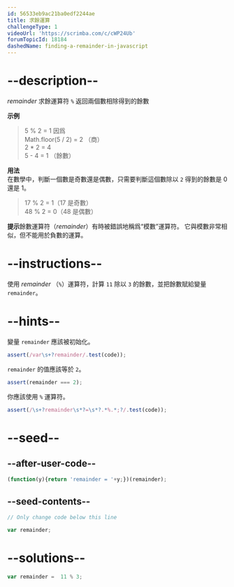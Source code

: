 ```yaml
---
id: 56533eb9ac21ba0edf2244ae
title: 求餘運算
challengeType: 1
videoUrl: 'https://scrimba.com/c/cWP24Ub'
forumTopicId: 18184
dashedName: finding-a-remainder-in-javascript
---
```


# --description--

<dfn>remainder</dfn> 求餘運算符 `%` 返回兩個數相除得到的餘數

**示例**

<blockquote>5 % 2 = 1 因爲<br>Math.floor(5 / 2) = 2 （商）<br>2 * 2 = 4<br>5 - 4 = 1 （餘數）</blockquote>

**用法**  
在數學中，判斷一個數是奇數還是偶數，只需要判斷這個數除以 `2` 得到的餘數是 0 還是 1。

<blockquote>17 % 2 = 1（17 是奇數）<br>48 % 2 = 0（48 是偶數）</blockquote>

**提示**餘數運算符（<dfn>remainder</dfn>）有時被錯誤地稱爲“模數”運算符。 它與模數非常相似，但不能用於負數的運算。

# --instructions--

使用 <dfn>remainder</dfn> （`%`）運算符，計算 `11` 除以 `3` 的餘數，並把餘數賦給變量 `remainder`。

# --hints--

變量 `remainder` 應該被初始化。

```js
assert(/var\s+?remainder/.test(code));
```

`remainder` 的值應該等於 `2`。

```js
assert(remainder === 2);
```

你應該使用 `%` 運算符。

```js
assert(/\s+?remainder\s*?=\s*?.*%.*;?/.test(code));
```

# --seed--

## --after-user-code--

```js
(function(y){return 'remainder = '+y;})(remainder);
```

## --seed-contents--

```js
// Only change code below this line

var remainder;
```

# --solutions--

```js
var remainder =  11 % 3;
```
